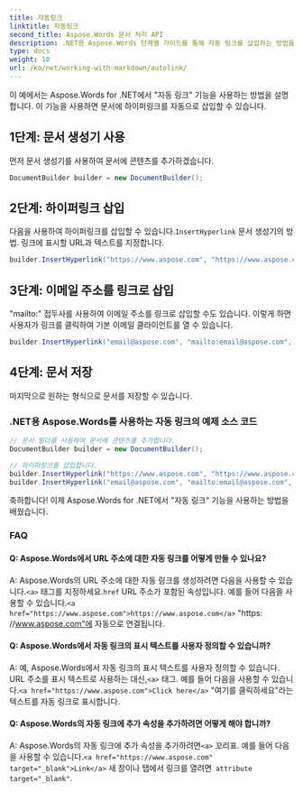 ```yaml
---
title: 자동링크
linktitle: 자동링크
second_title: Aspose.Words 문서 처리 API
description: .NET용 Aspose.Words 단계별 가이드를 통해 자동 링크를 삽입하는 방법을 알아보세요.
type: docs
weight: 10
url: /ko/net/working-with-markdown/autolink/
---
```


이 예에서는 Aspose.Words for .NET에서 "자동 링크" 기능을 사용하는 방법을 설명합니다. 이 기능을 사용하면 문서에 하이퍼링크를 자동으로 삽입할 수 있습니다.

## 1단계: 문서 생성기 사용

먼저 문서 생성기를 사용하여 문서에 콘텐츠를 추가하겠습니다.

```csharp
DocumentBuilder builder = new DocumentBuilder();
```

## 2단계: 하이퍼링크 삽입

 다음을 사용하여 하이퍼링크를 삽입할 수 있습니다.`InsertHyperlink` 문서 생성기의 방법. 링크에 표시할 URL과 텍스트를 지정합니다.

```csharp
builder.InsertHyperlink("https://www.aspose.com", "https://www.aspose.com", 거짓);
```

## 3단계: 이메일 주소를 링크로 삽입

"mailto:" 접두사를 사용하여 이메일 주소를 링크로 삽입할 수도 있습니다. 이렇게 하면 사용자가 링크를 클릭하여 기본 이메일 클라이언트를 열 수 있습니다.

```csharp
builder.InsertHyperlink("email@aspose.com", "mailto:email@aspose.com", false);
```

## 4단계: 문서 저장

마지막으로 원하는 형식으로 문서를 저장할 수 있습니다.

### .NET용 Aspose.Words를 사용하는 자동 링크의 예제 소스 코드


```csharp
// 문서 빌더를 사용하여 문서에 콘텐츠를 추가합니다.
DocumentBuilder builder = new DocumentBuilder();

// 하이퍼링크를 삽입합니다.
builder.InsertHyperlink("https://www.aspose.com", "https://www.aspose.com", 거짓);
builder.InsertHyperlink("email@aspose.com", "mailto:email@aspose.com", false);
```


축하합니다! 이제 Aspose.Words for .NET에서 "자동 링크" 기능을 사용하는 방법을 배웠습니다.


### FAQ

#### Q: Aspose.Words에서 URL 주소에 대한 자동 링크를 어떻게 만들 수 있나요?

A: Aspose.Words의 URL 주소에 대한 자동 링크를 생성하려면 다음을 사용할 수 있습니다.`<a>` 태그를 지정하세요.`href` URL 주소가 포함된 속성입니다. 예를 들어 다음을 사용할 수 있습니다.`<a href="https://www.aspose.com">https://www.aspose.com</a>` "https: //www.aspose.com"에 자동으로 연결됩니다.

#### Q: Aspose.Words에서 자동 링크의 표시 텍스트를 사용자 정의할 수 있습니까?

 A: 예, Aspose.Words에서 자동 링크의 표시 텍스트를 사용자 정의할 수 있습니다. URL 주소를 표시 텍스트로 사용하는 대신,`<a>` 태그. 예를 들어 다음을 사용할 수 있습니다.`<a href="https://www.aspose.com">Click here</a>` "여기를 클릭하세요"라는 텍스트를 자동 링크로 표시합니다.

#### Q: Aspose.Words의 자동 링크에 추가 속성을 추가하려면 어떻게 해야 합니까?

 A: Aspose.Words의 자동 링크에 추가 속성을 추가하려면`<a>` 꼬리표. 예를 들어 다음을 사용할 수 있습니다.`<a href="https://www.aspose.com" target="_blank">Link</a>` 새 창이나 탭에서 링크를 열려면` attribute target="_blank"`.